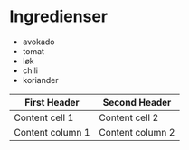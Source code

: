 # Ingredienser

* avokado
* tomat
* løk
* chili
* koriander

First Header | Second Header
------------ | -------------
Content cell 1 | Content cell 2
Content column 1 | Content column 2
